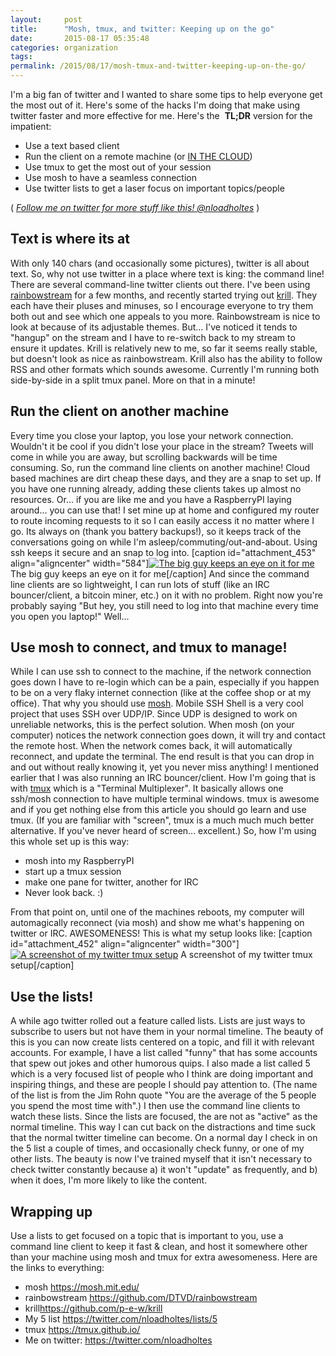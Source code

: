 ```yaml
---
layout:     post
title:      "Mosh, tmux, and twitter: Keeping up on the go"
date:       2015-08-17 05:35:48
categories: organization
tags:  
permalink: /2015/08/17/mosh-tmux-and-twitter-keeping-up-on-the-go/
---
```

I'm a big fan of twitter and I wanted to share some tips to help everyone get the most out of it. Here's some of the hacks I'm doing that make using twitter faster and more effective for me. Here's the  **TL;DR** version for the impatient: 

  * Use a text based client
  * Run the client on a remote machine (or [IN THE CLOUD](https://m.do.co/c/76f9b19dc762))
  * Use tmux to get the most out of your session
  * Use mosh to have a seamless connection
  * Use twitter lists to get a laser focus on important topics/people

( _[Follow me on twitter for more stuff like this! @nloadholtes](https://twitter.com/nloadholtes)_ ) 

## Text is where its at

With only 140 chars (and occasionally some pictures), twitter is all about text. So, why not use twitter in a place where text is king: the command line! There are several command-line twitter clients out there. I've been using [rainbowstream](https://github.com/DTVD/rainbowstream) for a few months, and recently started trying out [krill](https://github.com/p-e-w/krill). They each have their pluses and minuses, so I encourage everyone to try them both out and see which one appeals to you more. Rainbowstream is nice to look at because of its adjustable themes. But... I've noticed it tends to "hangup" on the stream and I have to re-switch back to my stream to ensure it updates. Krill is relatively new to me, so far it seems really stable, but doesn't look as nice as rainbowstream. Krill also has the ability to follow RSS and other formats which sounds awesome. Currently I'm running both side-by-side in a split tmux panel. More on that in a minute! 

## Run the client on another machine

Every time you close your laptop, you lose your network connection. Wouldn't it be cool if you didn't lose your place in the stream? Tweets will come in while you are away, but scrolling backwards will be time consuming. So, run the command line clients on another machine! Cloud based machines are dirt cheap these days, and they are a snap to set up. If you have one running already, adding these clients takes up almost no resources. Or... if you are like me and you have a RaspberryPI laying around... you can use that! I set mine up at home and configured my router to route incoming requests to it so I can easily access it no matter where I go. Its always on (thank you battery backups!), so it keeps track of the conversations going on while I'm asleep/commuting/out-and-about. Using ssh keeps it secure and an snap to log into. [caption id="attachment_453" align="aligncenter" width="584"][![The big guy keeps an eye on it for me](/blog/wp-content/uploads/2015/08/20608765435_32023eb3db_k-1024x615.jpg)](/blog/wp-content/uploads/2015/08/20608765435_32023eb3db_k.jpg) The big guy keeps an eye on it for me[/caption] And since the command line clients are so lightweight, I can run lots of stuff (like an IRC bouncer/client, a bitcoin miner, etc.) on it with no problem. Right now you're probably saying "But hey, you still need to log into that machine every time you open you laptop!" Well... 

## Use mosh to connect, and tmux to manage!

While I can use ssh to connect to the machine, if the network connection goes down I have to re-login which can be a pain, especially if you happen to be on a very flaky internet connection (like at the coffee shop or at my office). That why you should use [mosh](https://mosh.mit.edu/). Mobile SSH Shell is a very cool project that uses SSH over UDP/IP. Since UDP is designed to work on unreliable networks, this is the perfect solution. When mosh (on your computer) notices the network connection goes down, it will try and contact the remote host. When the network comes back, it will automatically reconnect, and update the terminal. The end result is that you can drop in and out without really knowing it, yet you never miss anything! I mentioned earlier that I was also running an IRC bouncer/client. How I'm going that is with [tmux](https://tmux.github.io/) which is a "Terminal Multiplexer". It basically allows one ssh/mosh connection to have multiple terminal windows. tmux is awesome and if you get nothing else from this article you should go learn and use tmux. (If you are familiar with "screen", tmux is a much much much better alternative. If you've never heard of screen... excellent.) So, how I'm using this whole set up is this way: 

  * mosh into my RaspberryPI
  * start up a tmux session
  * make one pane for twitter, another for IRC
  * Never look back. :)

From that point on, until one of the machines reboots, my computer will automagically reconnect (via mosh) and show me what's happening on twitter or IRC. AWESOMENESS! This is what my setup looks like: [caption id="attachment_452" align="aligncenter" width="300"][![A screenshot of my twitter tmux setup](/blog/wp-content/uploads/2015/08/Screen-Shot-2015-08-14-at-9.38.47-AM-300x201.png)](/blog/wp-content/uploads/2015/08/Screen-Shot-2015-08-14-at-9.38.47-AM.png) A screenshot of my twitter tmux setup[/caption] 

## Use the lists!

A while ago twitter rolled out a feature called lists. Lists are just ways to subscribe to users but not have them in your normal timeline. The beauty of this is you can now create lists centered on a topic, and fill it with relevant accounts. For example, I have a list called "funny" that has some accounts that spew out jokes and other humorous quips. I also made a list called 5 which is a very focused list of people who I think are doing important and inspiring things, and these are people I should pay attention to. (The name of the list is from the Jim Rohn quote "You are the average of the 5 people you spend the most time with".) I then use the command line clients to watch these lists. Since the lists are focused, the are not as "active" as the normal timeline. This way I can cut back on the distractions and time suck that the normal twitter timeline can become. On a normal day I check in on the 5 list a couple of times, and occasionally check funny, or one of my other lists. The beauty is now I've trained myself that it isn't necessary to check twitter constantly because a) it won't "update" as frequently, and b) when it does, I'm more likely to like the content. 

## Wrapping up

Use a lists to get focused on a topic that is important to you, use a command line client to keep it fast & clean, and host it somewhere other than your machine using mosh and tmux for extra awesomeness. Here are the links to everything: 

  * mosh <https://mosh.mit.edu/>
  * rainbowstream <https://github.com/DTVD/rainbowstream>
  * krill<https://github.com/p-e-w/krill>
  * My 5 list <https://twitter.com/nloadholtes/lists/5>
  * tmux <https://tmux.github.io/>
  * Me on twitter: <https://twitter.com/nloadholtes>



